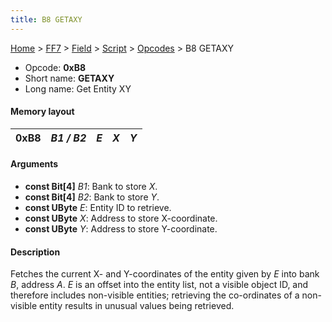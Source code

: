 ```yaml
---
title: B8 GETAXY
---
```


[Home](/Main%20Page.md) > [FF7](/FF7.md) > [Field](/FF7/Field.md) > [Script](/FF7/Field/Script.md) > [Opcodes](/FF7/Field/Script/Opcodes.md) > B8 GETAXY

-   Opcode: **0xB8**
-   Short name: **GETAXY**
-   Long name: Get Entity XY

#### Memory layout

| 0xB8 | *B1 / B2* | *E* | *X* | *Y* |
|------|-----------|-----|-----|-----|

#### Arguments

-   **const Bit\[4\]** *B1*: Bank to store *X*.
-   **const Bit\[4\]** *B2*: Bank to store *Y*.
-   **const UByte** *E*: Entity ID to retrieve.
-   **const UByte** *X*: Address to store X-coordinate.
-   **const UByte** *Y*: Address to store Y-coordinate.

#### Description

Fetches the current X- and Y-coordinates of the entity given by *E* into
bank *B*, address *A*. *E* is an offset into the entity list, not a
visible object ID, and therefore includes non-visible entities;
retrieving the co-ordinates of a non-visible entity results in unusual
values being retrieved.
